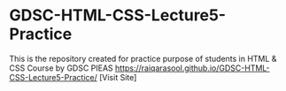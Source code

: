 # GDSC-HTML-CSS-Lecture5-Practice
This is the repository created for practice purpose of students in HTML &amp; CSS Course by GDSC PIEAS
https://raiqarasool.github.io/GDSC-HTML-CSS-Lecture5-Practice/ [Visit Site]
